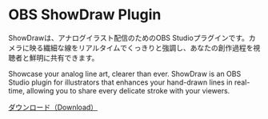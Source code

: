 # OBS ShowDraw Plugin

ShowDrawは、アナログイラスト配信のためのOBS Studioプラグインです。カメラに映る繊細な線をリアルタイムでくっきりと強調し、あなたの創作過程を視聴者と鮮明に共有できます。

Showcase your analog line art, clearer than ever. ShowDraw is an OBS Studio plugin for illustrators that enhances your hand-drawn lines in real-time, allowing you to share every delicate stroke with your viewers.

[ダウンロード（Download）](http://obs-showdraw.kaito.tokyo/)
